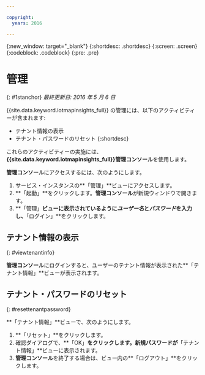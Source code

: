```yaml
---

copyright:
  years: 2016

---
```


{:new_window: target="_blank"}
{:shortdesc: .shortdesc}
{:screen: .screen}
{:codeblock: .codeblock}
{:pre: .pre}


# 管理
{: #1stanchor}
*最終更新日: 2016 年 5 月 6 日*


{{site.data.keyword.iotmapinsights_full}} の管理には、以下のアクティビティーが含まれます:
- テナント情報の表示
- テナント・パスワードのリセット
{:shortdesc}

これらのアクティビティーの実施には、**{{site.data.keyword.iotmapinsights_full}}管理コンソール**を使用します。

**管理コンソール**にアクセスするには、次のようにします。

1. サービス・インスタンスの**「管理」**ビューにアクセスします。
2. **「起動」**をクリックします。**管理コンソール**が新規ウィンドウで開きます。
3. **「管理」**ビューに表示されているように*ユーザー名*と*パスワード*を入力し、**「ログイン」**をクリックします。

## テナント情報の表示
{: #viewtenantinfo}

**管理コンソール**にログインすると、ユーザーのテナント情報が表示された**「テナント情報」**ビューが表示されます。

## テナント・パスワードのリセット
{: #resettenantpassword}

**「テナント情報」**ビューで、次のようにします。

1. **「リセット」**をクリックします。
2. 確認ダイアログで、**「OK」**をクリックします。新規パスワードが**「テナント情報」**ビューに表示されます。
3. **管理コンソール**を終了する場合は、ビュー内の**「ログアウト」**をクリックします。
